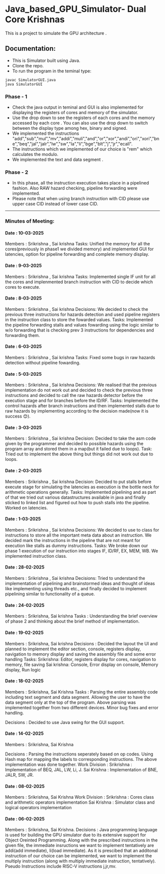 # Java_based_GPU_Simulator- Dual Core Krishnas
This is a project to simulate the GPU architecture . 
## Documentation:
- This is Simulator built using Java.
- Clone the repo.
- To run the program in the teminal type:
```terminal
javac SimulatorGUI.java
java SimulatorGUI
```
### Phase - 1
- Check the java output in teminal and GUI is also implemented for displaying the registers of cores and memory of the simulator.
- Use the drop down to see the registers of each cores and the memory accessed by each core . You can also use the drop down to switch between the display type among hex, binary and signed.
- We implemented the instructions "add","sub","mul","mv","addi","muli","and","or","xor","andi","ori","xori","bne","beq","jal","jalr","lw","sw","la","li","bge","blt","j","jr","ecall".
- The instructions which we implemented of our choice is "rem" which calculates the modulo.
- We implemented the text and data segment .

### Phase - 2

- In this phase, all the instruction execution takes place in a pipelined fashion. Also RAW hazard checking, pipeline forwarding were implemented. 
- Please note that when using branch instruction with CID please use upper case CID instead of lower case CID.

---
### Minutes of Meeting:

#### Date : 10-03-2025

Members : Srikrishna , Sai krishna
Tasks: Unified the memory for all the cores(previously in phase1 we divided memory) and implemented GUI for latencies, option for pipeline forwarding and complete memory display.
#### Date : 9-03-2025

Members : Srikrishna , Sai krishna
Tasks: Implemented single IF unit for all the cores and implenmented branch instruction with CID to decide which cores to execute.
#### Date : 8-03-2025

Members : Srikrishna , Sai krishna
Decisions: We decided to check the previous three instructions for hazards detection and used pipeline registers in the instruction class to store the fowarded values.
Tasks: Implemented the pipeline forwarding stalls and values fowarding using the logic similar to w/o forwarding that is checking prev 3 instructions for dependencies and forwarding them.
#### Date : 6-03-2025

Members : Srikrishna , Sai krishna
Tasks: Fixed some bugs in raw hazards detection without pipeline fowarding. 
#### Date : 5-03-2025

Members : Srikrishna , Sai krishna
Decisions: We realised that the previous implementation do not work out and decided to check the previous three instructions and decided to call the raw hazards detector before the execution stage and for branches before the ID/RF.
Tasks: Implemented the control hazards after branch instructions and then implemented stalls due to raw hazards by implementing according to the decision made(now it is success 😊).

#### Date : 3-03-2025

Members : Srikrishna , Sai krishna
Decision: Decided to take the asm code given by the programmer and decided to possible hazards using the program array and stored them in a map(but it failed due to loops).
Task: Tried out to implement the above thing but things did not work out due to loops.
#### Date : 2-03-2025

Members : Srikrishna , Sai krishna
Decision: Decided to put stalls before execute stage for simulating the latencies as execution is the bottle neck for arithmetic operations generally.
Tasks: Implemented pipelining and as part of that we tried out various datastructures available in java and finally sticked to linked list and figured out how to push stalls into the pipeline. Worked on latencies.
#### Date : 1-03-2025

Members : Srikrishna , Sai krishna
Decisions: We decided to use to class for instructions to store all the important meta data about an instruction. We decided mark the instructions in the pipeline that are not meant for execution like stalls as dummy instructions.
Tasks: We broke down our phase 1 execution of our instruction into stages IF, ID/RF, EX, MEM, WB. We implemented instruction class.

#### Date : 28-02-2025

Members : Srikrishna , Sai krishna
Decisions: Tried to understand the implementation of pipelining and brainstormed ideas and thought of ideas like implementing using threads etc., and finally decided to implement pipelining similar to functionality of a queue.

#### Date : 24-02-2025

Members : Srikrishna, Sai krishna
Tasks : Understanding the brief overview of phase 2 and thinking about the brief method of implementation.

#### Date : 19-02-2025

Members : Srikrishna, Sai krishna
Decisions : Decided the layout the UI and planned to implement the editor section, console, registers display, navigation to memory display and saving the assembly file and some error handling
Tasks:
    Srikrishna: Editor, registers display for cores, navigation to memory, file saving
    Sai krishna: Console, Error display on console, Memory display, Run logic

#### Date : 18-02-2025

Members : Srikrishna, Sai Krishna
Tasks : Parsing the entire assembly code including text segment and data segment. Allowing the user to have the data segment only at the top of the program. Above parsing was implemented together from two different devices. Minor bug fixes and error handling.

Decisions : Decided to use Java swing for the GUI support. 

#### Date : 14-02-2025

Members : Srikrishna, Sai Krishna

Decisions : Parsing the instructions seperately based on op codes. Using Hash map for mapping the labels to corresponding instructions.
The above implementation was done together.
Work Division : Srikrishna : Implementation of BEQ, JAL, LW, Li, J.
                Sai Krishna : Implementation of BNE, JALR, SW, JR.


#### Date : 08-02-2025
Members : Srikrishna, Sai Krishna
Work Division : Srikrishna : Cores class and arithmetic operators implementation
                Sai Krishna : Simulator class and logical operators implementation

#### Date : 06-02-2025
Members : Srikrishna, Sai Krishna.
Decisions : Java programming language is used for building the GPU simulator due to its extensive support for Object Oreinted Programming. Along with the prescribed instructions in the given file, the immediate insructions we want to implement tentatively are addi(add immediate), li(load immediate). As it is prescibed that an additonal instruction of our choice can be implemented, we want to implement the multiply instruction (along with multiply immediate instruction, tentatively). Pseudo Instructions include RISC-V instructions j,jr,mv.